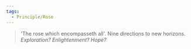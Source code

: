 ```yaml
---
tags:
  - Principle/Rose
---
```


>'The rose which encompasseth all'. Nine directions to new horizons. *Exploration? Enlightenment? Hope?*
